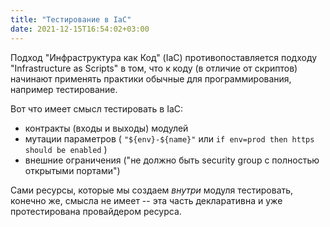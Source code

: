 ```yaml
---
title: "Тестирование в IaC"
date: 2021-12-15T16:54:02+03:00
---
```


Подход "Инфраструктура как Код" (IaC) противопоставляется подходу "Infrastructure as Scripts" в том, что к коду (в отличие от скриптов) начинают применять практики обычные для программирования, например тестирование.

Вот что имеет смысл тестировать в IaC:
 - контракты (входы и выходы) модулей
 - мутации параметров ( `"${env}-${name}"` или `if env=prod then https should be enabled` )
 - внешние ограничения ("не должно быть security group с полностью открытыми портами")

Сами ресурсы, которые мы создаем _внутри_ модуля тестировать, конечно же, смысла не имеет -- эта часть декларативна и уже протестирована провайдером ресурса.


